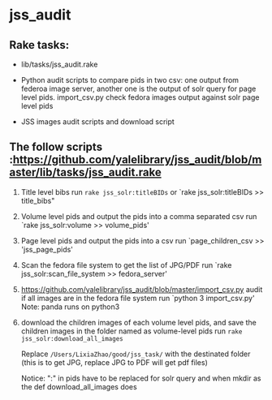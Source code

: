 # jss_audit
## Rake tasks:
 - lib/tasks/jss_audit.rake
 - Python audit scripts to compare pids in two csv: one output from federoa image server, another one is the output of solr query for page level pids. import_csv.py check fedora images output against solr page level pids
 
- JSS images audit scripts and download script

## The follow scripts :https://github.com/yalelibrary/jss_audit/blob/master/lib/tasks/jss_audit.rake 

1.  Title level bibs  run `rake jss_solr:titleBIDs` or `rake jss_solr:titleBIDs >> title_bibs"

2. Volume level pids and output the pids into a comma separated csv  run  `rake jss_solr:volume >> volume_pids'

3. Page level pids and output the pids into a csv  run `page_children_csv >> 'jss_page_pids'

4. Scan the fedora file system to get the list of JPG/PDF  run `rake jss_solr:scan_file_system >> fedora_server'

5. https://github.com/yalelibrary/jss_audit/blob/master/import_csv.py audit if all images are in the fedora file system run  `python 3 import_csv.py' Note: panda runs on python3

6. download the children images of each volume level pids, and save the children images in the folder named as volume-level pids run `rake jss_solr:download_all_images` 

    Replace `/Users/LixiaZhao/good/jss_task/` with the destinated folder (this is to get JPG, replace JPG to PDF will get pdf files)
    
    
    Notice: ":" in pids have to be replaced for solr query and when mkdir as the def download_all_images does

